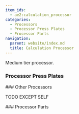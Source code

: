 ```yaml
---
item_ids:
  - ae2:calculation_processor
categories:
  - Processors
  - Processor Press Plates
  - Processor Parts
navigation:
  parent: website/index.md
  title: Calculation Processor
---
```


Medium tier processor.

<RecipeFor id="calculation_processor" />

### Processor Press Plates

<CategoryIndex category="Processor Press Plates" />
### Other Processors

TODO EXCEPT SELF

<CategoryIndex category="Processors" />
### Processor Parts

<CategoryIndex category="Processor Parts" />
